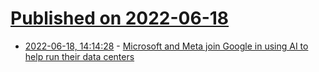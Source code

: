 # [Published on 2022-06-18](index.md)

* [2022-06-18, 14:14:28](https://news.ycombinator.com/item?id=31789998) - [Microsoft and Meta join Google in using AI to help run their data centers](https://techcrunch.com/2022/06/18/microsoft-and-meta-join-google-in-using-ai-to-help-run-their-data-centers/)
